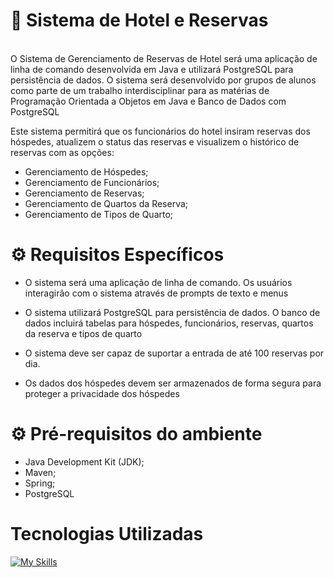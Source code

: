 # :hotel: Sistema de Hotel e Reservas

<br>O Sistema de Gerenciamento de Reservas de Hotel será uma aplicação de linha de comando desenvolvida em Java e utilizará PostgreSQL para persistência de dados. O sistema será desenvolvido por grupos de alunos como parte de um trabalho interdisciplinar para as matérias de Programação Orientada a Objetos em Java e Banco de Dados com PostgreSQL</br>

Este sistema permitirá que os funcionários do hotel insiram reservas dos hóspedes, atualizem o status das reservas e visualizem o histórico de 
reservas com as opções:

- Gerenciamento de Hóspedes;
- Gerenciamento de Funcionários;
- Gerenciamento de Reservas;
- Gerenciamento de Quartos da Reserva;
- Gerenciamento de Tipos de Quarto;



<h1> ⚙ Requisitos Específicos </h1>

- O sistema será uma aplicação de linha de comando. Os usuários interagirão com o 
sistema através de prompts de texto e menus

- O sistema utilizará PostgreSQL para persistência de dados. O banco de dados incluirá 
tabelas para hóspedes, funcionários, reservas, quartos da reserva e tipos de quarto 

- O sistema deve ser capaz de suportar a entrada de até 100 reservas por dia.

- Os dados dos hóspedes devem ser armazenados de forma segura para proteger a 
privacidade dos hóspedes

<h1> ⚙  Pré-requisitos do ambiente  </h1>

- Java Development Kit (JDK);
- Maven;
- Spring;
- PostgreSQL

<div> 
  <h1>Tecnologias Utilizadas</h1>

[![My Skills](https://skillicons.dev/icons?i=github,java,maven,spring,postgres,vscode)](https://skillicons.dev)

 </div>
<div>